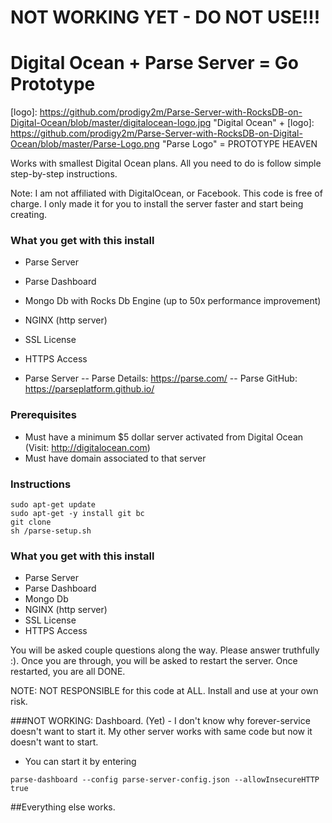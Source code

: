# NOT WORKING YET - DO NOT USE!!!

# Digital Ocean + Parse Server =  Go Prototype

[logo]: https://github.com/prodigy2m/Parse-Server-with-RocksDB-on-Digital-Ocean/blob/master/digitalocean-logo.jpg "Digital Ocean" + [logo]: https://github.com/prodigy2m/Parse-Server-with-RocksDB-on-Digital-Ocean/blob/master/Parse-Logo.png "Parse Logo" = PROTOTYPE HEAVEN

Works with smallest Digital Ocean plans. All you need to do is follow simple step-by-step instructions.

Note: I am not affiliated with DigitalOcean, or Facebook. This code is free of charge. I only made it for you to install the server faster and start being creating.

### What you get with this install
- Parse Server
- Parse Dashboard
- Mongo Db with Rocks Db Engine (up to 50x performance improvement)
- NGINX (http server)
- SSL License
- HTTPS Access

- Parse Server
-- Parse Details: https://parse.com/
-- Parse GitHub: https://parseplatform.github.io/

### Prerequisites

- Must have a minimum $5 dollar server activated from Digital Ocean (Visit: http://digitalocean.com)
- Must have domain associated to that server

### Instructions

```
sudo apt-get update
sudo apt-get -y install git bc
git clone
sh /parse-setup.sh
```

### What you get with this install
- Parse Server
- Parse Dashboard
- Mongo Db
- NGINX (http server)
- SSL License
- HTTPS Access

You will be asked couple questions along the way. Please answer truthfully :). Once you are through, you will be asked to restart the server. Once restarted, you are all DONE.


NOTE: NOT RESPONSIBLE for this code at ALL. Install and use at your own risk.


###NOT WORKING: Dashboard. (Yet) - I don't know why forever-service doesn't want to start it. My other server works with same code but now it doesn't want to start.
- You can start it by entering

```
parse-dashboard --config parse-server-config.json --allowInsecureHTTP true
```

##Everything else works.
